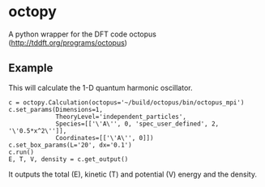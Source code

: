 octopy
======

A python wrapper for the DFT code octopus (http://tddft.org/programs/octopus)

Example
-------
This will calculate the 1-D quantum harmonic oscillator.

    c = octopy.Calculation(octopus='~/build/octopus/bin/octopus_mpi')
    c.set_params(Dimensions=1,
                 TheoryLevel='independent_particles',
                 Species=[['\'A\'', 0, 'spec_user_defined', 2, '\'0.5*x^2\'']],
                 Coordinates=[['\'A\'', 0]])
    c.set_box_params(L='20', dx='0.1')
    c.run()
    E, T, V, density = c.get_output()

It outputs the total (E), kinetic (T) and potential (V) energy and the density.
